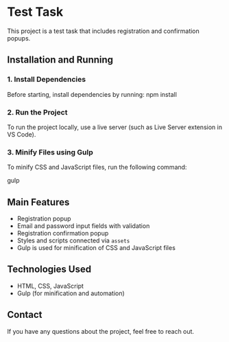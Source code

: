 # Test Task

This project is a test task that includes registration and confirmation popups.


## Installation and Running

### 1. Install Dependencies
Before starting, install dependencies by running:
npm install

### 2. Run the Project
To run the project locally, use a live server (such as Live Server extension in VS Code).

### 3. Minify Files using Gulp
To minify CSS and JavaScript files, run the following command:

gulp

## Main Features
- Registration popup
- Email and password input fields with validation
- Registration confirmation popup
- Styles and scripts connected via `assets`
- Gulp is used for minification of CSS and JavaScript files

## Technologies Used
- HTML, CSS, JavaScript
- Gulp (for minification and automation)

## Contact
If you have any questions about the project, feel free to reach out.

